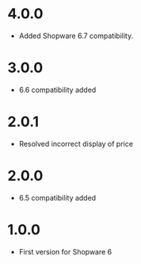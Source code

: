 # 4.0.0

-   Added Shopware 6.7 compatibility.

# 3.0.0

-   6.6 compatibility added

# 2.0.1

-   Resolved incorrect display of price

# 2.0.0

-   6.5 compatibility added

# 1.0.0

-   First version for Shopware 6
